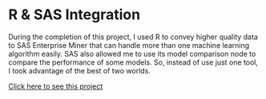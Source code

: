 # R & SAS Integration

During the completion of this project, I used R to convey higher quality data to SAS Enterprise Miner that can handle more than one machine learning algorithm easily.
SAS also allowed me to use its model comparison node to compare the performance of some models. So, instead of use just one tool, I took advantage of the best of two worlds.

[Click here to see this project](https://saulventura.github.io/R-SAS-Integration/)
